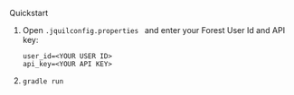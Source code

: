 Quickstart

1. Open `.jquilconfig.properties ` and enter your Forest User Id and API key:

   ```
   user_id=<YOUR USER ID>
   api_key=<YOUR API KEY>
   ```
2. `gradle run`

